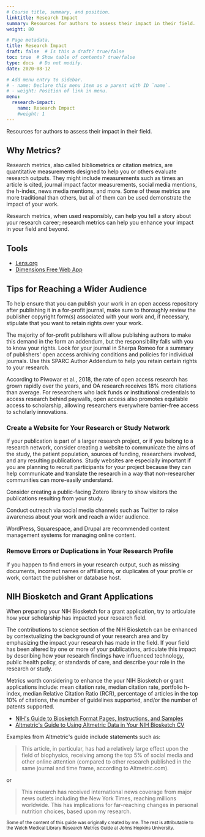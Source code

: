 ```yaml
---
# Course title, summary, and position.
linktitle: Research Impact
summary: Resources for authors to assess their impact in their field.
weight: 80

# Page metadata.
title: Research Impact
draft: false  # Is this a draft? true/false
toc: true  # Show table of contents? true/false
type: docs  # Do not modify.
date: 2020-08-12

# Add menu entry to sidebar.
# - name: Declare this menu item as a parent with ID `name`.
# - weight: Position of link in menu.
menu:
  research-impact:
    name: Research Impact
    #weight: 1
---
```


Resources for authors to assess their impact in their field.

## Why Metrics?

Research metrics, also called bibliometrics or citation metrics, are quantitative measurements designed to help you or others evaluate research outputs. They might include measurements such as times an article is cited, journal impact factor measurements, social media mentions, the h-index, news media mentions, and more. Some of these metrics are more traditional than others, but all of them can be used demonstrate the impact of your work.

Research metrics, when used responsibly, can help you tell a story about your research career; research metrics can help you enhance your impact in your field and beyond.

## Tools

* [Lens.org](https://www.lens.org/)
* [Dimensions Free Web App](https://app.dimensions.ai/discover/publication)

## Tips for Reaching a Wider Audience

To help ensure that you can publish your work in an open access repository after publishing it in a for-profit journal, make sure to thoroughly review the publisher copyright form(s) associated with your work and, if necessary, stipulate that you want to retain rights over your work.

The majority of for-profit publishers will allow publishing authors to make this demand in the form an addendum, but the responsibility falls with you to know your rights. Look for your journal in Sherpa Romeo for a summary of publishers' open access archiving conditions and policies for individual journals. Use this SPARC Author Addendum to help you retain certain rights to your research.

According to Piwowar et al., 2018, the rate of open access research has grown rapidly over the years, and OA research receives 18% more citations than average. For researchers who lack funds or institutional credentials to access research behind paywalls, open access also promotes equitable access to scholarship, allowing researchers everywhere barrier-free access to scholarly innovations.

### Create a Website for Your Research or Study Network

If your publication is part of a larger research project, or if you belong to a research network, consider creating a website to communicate the aims of the study, the patient population, sources of funding, researchers involved, and any resulting publications. Study websites are especially important if you are planning to recruit participants for your project because they can help communicate and translate the research in a way that non-researcher communities can more-easily understand.

Consider creating a public-facing Zotero library to show visitors the publications resulting from your study.

Conduct outreach via social media channels such as Twitter to raise awareness about your work and reach a wider audience.

WordPress, Squarespace, and Drupal are recommended content management systems for managing online content.

### Remove Errors or Duplications in Your Research Profile

 If you happen to find errors in your research output, such as missing documents, incorrect names or affiliations, or duplicates of your profile or work, contact the publisher or database host. 

## NIH Biosketch and Grant Applications

When preparing your NIH Biosketch for a grant application, try to articulate how your scholarship has impacted your research field.

The contributions to science section of the NIH Biosketch can be enhanced by contextualizing the background of your research area and by emphasizing the impact your research has made in the field. If your field has been altered by one or more of your publications, articulate this impact by describing how your research findings have influenced technology, public health policy, or standards of care, and describe your role in the research or study.

Metrics worth considering to enhance the your NIH Biosketch or grant applications include: mean citation rate, median citation rate, portfolio h-index, median Relative Citation Ratio (RCR), percentage of articles in the top 10% of citations, the number of guidelines supported, and/or the number of patents supported.

* [NIH's Guide to Biosketch Format Pages, Instructions, and Samples](https://grants.nih.gov/grants/forms/biosketch.htm)
* [Altmetric's Guide to Using Altmetric Data in Your NIH Biosketch CV](https://staticaltmetric.s3.amazonaws.com/uploads/2016/05/NIH-guide1.pdf)

Examples from Altmetric's guide include statements such as:

>This article, in particular, has had a relatively large effect upon the field of biophysics, receiving among the top 5% of social media and other online attention (compared to other research published in the same journal and time frame, according to Altmetric.com). 

or 

>This research has received international news coverage from major news outlets including the New York Times, reaching millions worldwide. This has implications for far-reaching changes in personal nutrition choices, based upon my research. 

<sub>Some of the content of this guide was originally created by me. The rest is attributable to the Welch Medical Library Research Metrics Guide at Johns Hopkins University.</sub>